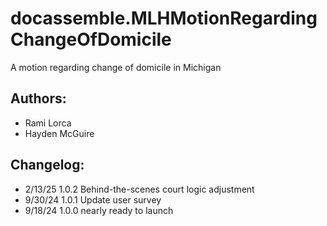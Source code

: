 # docassemble.MLHMotionRegardingChangeOfDomicile

A motion regarding change of domicile in Michigan

## Authors:
* Rami Lorca
* Hayden McGuire
## Changelog:
* 2/13/25   1.0.2 Behind-the-scenes court logic adjustment
* 9/30/24   1.0.1 Update user survey
* 9/18/24   1.0.0 nearly ready to launch 